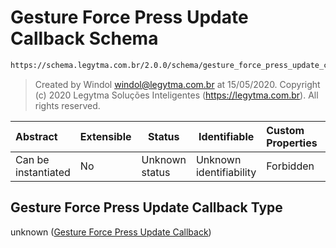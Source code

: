 # Gesture Force Press Update Callback Schema

```txt
https://schema.legytma.com.br/2.0.0/schema/gesture_force_press_update_callback.schema.json
```




> Created by Windol [windol@legytma.com.br](mailto:windol@legytma.com.br) at 15/05/2020.
> Copyright (c) 2020 Legytma Soluções Inteligentes (<https://legytma.com.br>). All rights reserved.
>

| Abstract            | Extensible | Status         | Identifiable            | Custom Properties | Additional Properties | Access Restrictions | Defined In                                                                                                                          |
| :------------------ | ---------- | -------------- | ----------------------- | :---------------- | --------------------- | ------------------- | ----------------------------------------------------------------------------------------------------------------------------------- |
| Can be instantiated | No         | Unknown status | Unknown identifiability | Forbidden         | Allowed               | none                | [gesture_force_press_update_callback.schema.json](../schema/gesture_force_press_update_callback.schema.json) |

## Gesture Force Press Update Callback Type

unknown ([Gesture Force Press Update Callback](gesture_force_press_update_callback.md))
